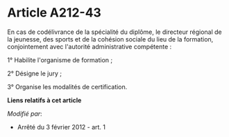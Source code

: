# Article A212-43

En cas de codélivrance de la spécialité du diplôme, le directeur régional de la jeunesse, des sports    et de la cohésion
sociale du lieu de la formation, conjointement avec l'autorité administrative compétente : 

1° Habilite l'organisme de formation ; 

2° Désigne le jury ; 

3° Organise les modalités de certification.

**Liens relatifs à cet article**

_Modifié par_:

  - Arrêté du 3 février 2012 - art. 1
